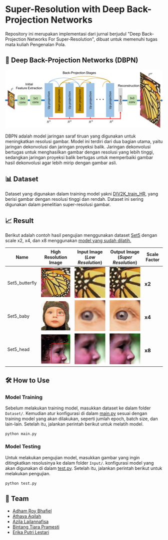 # Super-Resolution with Deep Back-Projection Networks

Repository ini merupakan implementasi dari jurnal berjudul "Deep Back-Projection Networks For Super-Resolution", dibuat untuk memenuhi tugas mata kuliah Pengenalan Pola.

## 🧠 Deep Back-Projection Networks (DBPN)

![DBPN Model](assets/dbpn.png)

DBPN adalah model jaringan saraf tiruan yang digunakan untuk meningkatkan resolusi gambar. Model ini terdiri dari dua bagian utama, yaitu jaringan dekonvolusi dan jaringan proyeksi balik. Jaringan dekonvolusi bertugas untuk menghasilkan gambar dengan resolusi yang lebih tinggi, sedangkan jaringan proyeksi balik bertugas untuk memperbaiki gambar hasil dekonvolusi agar lebih mirip dengan gambar asli.

## 📊 Dataset

Dataset yang digunakan dalam training model yakni [DIV2K_train_HR](https://figshare.com/articles/dataset/DIV2K_train_HR_zip/9785438/1?file=17544995), yang berisi gambar dengan resolusi tinggi dan rendah. Dataset ini sering digunakan dalam penelitian super-resolusi gambar.

## 📈 Result

Berikut adalah contoh hasil pengujian menggunakan dataset [Set5](https://paperswithcode.com/dataset/set5) dengan scale x2, x4, dan x8 menggunakan [model yang sudah dilatih.](tr_model/)

| Name           | High Resolution Image                             | Input Image <br> (_Low Resolution_) | Output Image <br> (_Super Resolution_) | Scale Factor |
| -------------- | ------------------------------------------------- | ----------------------------------- | -------------------------------------- | ------------ |
| Set5_butterfly | ![High Resolution Image](assets/butterfly_HR.png) | ![Input Image](assets/i2x.png)      | ![Output Image](assets/o2x.png)        | <h3>x2</h3>  |
| Set5_baby      | ![High Resolution Image](assets/baby_HR.png)      | ![Input Image](assets/i4x.png)      | ![Output Image](assets/o4x.png)        | <h3>x4</h3>  |
| Set5_head      | ![High Resolution Image](assets/head_HR.png)      | ![Input Image](assets/i8x.png)      | ![Output Image](assets/o8x.png)        | <h3>x8</h3>  |

## 🛠️ How to Use

### Model Training

Sebelum melakukan training model, masukkan dataset ke dalam folder `Dataset/`. Kemudian atur konfigurasi di dalam [main.py](main.py) sesuai dengan training model yang akan dilakukan, seperti jumlah epoch, batch size, dan lain-lain. Setelah itu, jalankan perintah berikut untuk melatih model.

```
python main.py
```

### Model Testing

Untuk melakukan pengujian model, masukkan gambar yang ingin ditingkatkan resolusinya ke dalam folder `Input/`. konfigurasi model yang akan digunakan di dalam [test.py](test.py). Setelah itu, jalankan perintah berikut untuk melakukan pengujian.

```
python test.py
```

## 👥 Team

-   [Adham Roy Bhafiel](https://github.com/adaamxrb)
-   [Athaya Aqilah](https://github.com/athayaaqilaa)
-   [Azila Lailannafisa](https://github.com/azilafisa)
-   [Bintang Tiara Pramesti](https://github.com/bintangtiara/)
-   [Erika Putri Lestari](https://github.com/erikaprls)
